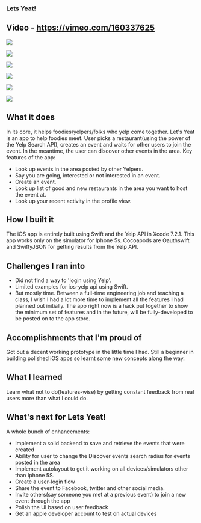 ### Lets Yeat!

## Video - https://vimeo.com/160337625

![](https://raw.githubusercontent.com/yezhisaim/Lets-Yeat/master/List-of-events.png)

![](https://raw.githubusercontent.com/yezhisaim/Lets-Yeat/master/Create-event-page.png)

![](https://raw.githubusercontent.com/yezhisaim/Lets-Yeat/master/search_results.png)

![](https://raw.githubusercontent.com/yezhisaim/Lets-Yeat/master/Confirmation-screen.png)

![](https://raw.githubusercontent.com/yezhisaim/Lets-Yeat/master/going-interested-not_going.png)

![](https://raw.githubusercontent.com/yezhisaim/Lets-Yeat/master/Profile-view.png)


## What it does

In its core, it helps foodies/yelpers/folks who yelp come together. Let's Yeat is an app to help foodies meet. User picks a restaurant(using the power of the Yelp Search API), creates an event and waits for other users to join the event. In the meantime, the user can discover other events in the area. Key features of the app:
- Look up events in the area posted by other Yelpers.
- Say you are going, interested or not interested in an event.
- Create an event.
- Look up list of good and new restaurants in the area you want to host the event at.
- Look up your recent activity in the profile view.

## How I built it

The iOS app is entirely built using Swift and the Yelp API in Xcode 7.2.1. This app works only on the simulator for Iphone 5s. Cocoapods are Oauthswift and SwiftyJSON for getting results from the Yelp API. 

## Challenges I ran into

- Did not find a way to 'login using Yelp'.
- Limited examples for ios-yelp api using Swift.
- But mostly time. Between a full-time engineering job and teaching a class, I wish I had a lot more time to implement all the features I had planned out initially. The app right now is a hack put together to show the minimum set of features and in the future, will be fully-developed to be posted on to the app store.

## Accomplishments that I'm proud of

Got out a decent working prototype in the little time I had. Still a beginner in building polished iOS apps so learnt some new concepts along the way.

## What I learned

Learn what not to do(features-wise) by getting constant feedback from real users more than what I could do. 

## What's next for Lets Yeat!

A whole bunch of enhancements:
- Implement a solid backend to save and retrieve the events that were created
- Ability for user to change the Discover events search radius for events posted in the area
- Implement autolayout to get it working on all devices/simulators other than Iphone 5S.
- Create a user-login flow
- Share the event to Facebook, twitter and other social media.
- Invite others(say someone you met at a previous event) to join a new event through the app
- Polish the UI based on user feedback
- Get an apple developer account to test on actual devices

